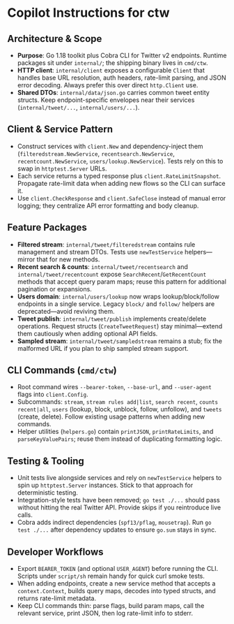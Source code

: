 # Copilot Instructions for ctw

## Architecture & Scope
- **Purpose**: Go 1.18 toolkit plus Cobra CLI for Twitter v2 endpoints. Runtime packages sit under `internal/`; the shipping binary lives in `cmd/ctw`.
- **HTTP client**: `internal/client` exposes a configurable `Client` that handles base URL resolution, auth headers, rate-limit parsing, and JSON error decoding. Always prefer this over direct `http.Client` use.
- **Shared DTOs**: `internal/data/json.go` carries common tweet entity structs. Keep endpoint-specific envelopes near their services (`internal/tweet/...`, `internal/users/...`).

## Client & Service Pattern
- Construct services with `client.New` and dependency-inject them (`filteredstream.NewService`, `recentsearch.NewService`, `recentcount.NewService`, `users/lookup.NewService`). Tests rely on this to swap in `httptest.Server` URLs.
- Each service returns a typed response plus `client.RateLimitSnapshot`. Propagate rate-limit data when adding new flows so the CLI can surface it.
- Use `client.CheckResponse` and `client.SafeClose` instead of manual error logging; they centralize API error formatting and body cleanup.

## Feature Packages
- **Filtered stream**: `internal/tweet/filteredstream` contains rule management and stream DTOs. Tests use `newTestService` helpers—mirror that for new methods.
- **Recent search & counts**: `internal/tweet/recentsearch` and `internal/tweet/recentcount` expose `SearchRecent`/`GetRecentCount` methods that accept query param maps; reuse this pattern for additional pagination or expansions.
- **Users domain**: `internal/users/lookup` now wraps lookup/block/follow endpoints in a single service. Legacy `block/` and `follow/` helpers are deprecated—avoid reviving them.
- **Tweet publish**: `internal/tweet/publish` implements create/delete operations. Request structs (`CreateTweetRequest`) stay minimal—extend them cautiously when adding optional API fields.
- **Sampled stream**: `internal/tweet/sampledstream` remains a stub; fix the malformed URL if you plan to ship sampled stream support.

## CLI Commands (`cmd/ctw`)
- Root command wires `--bearer-token`, `--base-url`, and `--user-agent` flags into `client.Config`.
- Subcommands: `stream`, `stream rules add|list`, `search recent`, `counts recent|all`, `users` (lookup, block, unblock, follow, unfollow), and `tweets` (create, delete). Follow existing usage patterns when adding new commands.
- Helper utilities (`helpers.go`) contain `printJSON`, `printRateLimits`, and `parseKeyValuePairs`; reuse them instead of duplicating formatting logic.

## Testing & Tooling
- Unit tests live alongside services and rely on `newTestService` helpers to spin up `httptest.Server` instances. Stick to that approach for deterministic testing.
- Integration-style tests have been removed; `go test ./...` should pass without hitting the real Twitter API. Provide skips if you reintroduce live calls.
- Cobra adds indirect dependencies (`spf13/pflag`, `mousetrap`). Run `go test ./...` after dependency updates to ensure `go.sum` stays in sync.

## Developer Workflows
- Export `BEARER_TOKEN` (and optional `USER_AGENT`) before running the CLI. Scripts under `script/sh` remain handy for quick curl smoke tests.
- When adding endpoints, create a new service method that accepts a `context.Context`, builds query maps, decodes into typed structs, and returns rate-limit metadata.
- Keep CLI commands thin: parse flags, build param maps, call the relevant service, print JSON, then log rate-limit info to stderr.
